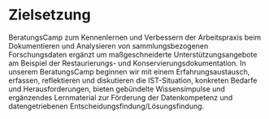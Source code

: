 <!--
author:   Canan Hastik
email:    c.hastik@igsd-ev.de
version:  0.1.0
language: de German
icon:     https://raw.githubusercontent.com/chastik/Beratung_Dateityp_Bild/refs/heads/main/SODa-Logo_full.svg
link:     https://raw.githubusercontent.com/chastik/Beratung/refs/heads/main/soda.css
comment:  Dieses Modul....
-->

# Zielsetzung

BeratungsCamp zum Kennenlernen und Verbessern der Arbeitspraxis beim Dokumentieren und Analysieren von sammlungsbezogenen Forschungsdaten ergänzt um maßgeschneiderte Unterstützungsangebote am Beispiel der Restaurierungs- und Konservierungsdokumentation.
In unserem BeratungsCamp beginnen wir mit einem Erfahrungsaustausch, erfassen, reflektieren und diskutieren die IST-Situation, konkreten Bedarfe und Herausforderungen, bieten gebündelte Wissensimpulse und ergänzendes Lernmaterial zur Förderung der Datenkompetenz und datengetriebenen Entscheidungsfindung/Lösungsfindung.